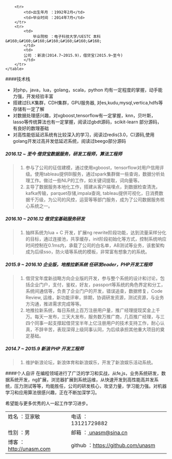 <table margin="0">
        <tr>
            <td>姓名 ：豆家敏 &#160;&#160;&#160;&#160;&#160;&#160;&#160;&#160;&#160;&#160;&#160;&#160;&#160;&#160;&#160;&#160;&#160;&#160;&#160;&#160;&#160;&#160;&#160;&#160;&#160;&#160;&#160;&#160;&#160;&#160;&#160;&#160;&#160;&#160;&#160;&#160;&#160;&#160;&#160;&#160;</td>
            <td>电话    ：13121729882&#160;&#160;&#160;&#160;&#160;&#160;&#160;&#160;&#160;&#160;&#160;&#160;&#160;&#160;&#160;&#160;&#160;&#160;&#160;&#160;&#160;&#160;&#160;&#160;&#160;&#160;&#160;&#160;&#160;&#160;&#160;&#160;&#160;&#160;&#160;&#160;&#160;&#160;&#160;&#160; </td>
        </tr>
              <tr>
        	<td>性别 ：男</td>
        	<td>邮箱 ：<a href = "mailto:unasm@sina.cn"> unasm@sina.cn</a></td>
        </tr>
        <tr>
            <td>博客 ： <a href = "http://unasm.com">http://unasm.com</a></td>
            <td>github ：<a href = "https://github.com/unasm">https://github.com/unasm</a>
            </td>
        </tr>

        <tr>	
        	<td>出生年月 ：1992年2月</td>
        	<td>毕业时间 ：2014年7月</td>
        </tr>
        <tr>
        	<td>
        		毕业院校 ：电子科技大学/UESTC 本科&#160;&#160;&#160;&#160;&#160;&#160;&#160;
        	</td>
        	<td>
        	公司 ：新浪(2014.7~2015.9)，借贷宝(2015.9~至今)
        	</td>
        </tr>
    </table>

####技术栈
+ 对php，java，lua，golang，scala，python 均有一定程度的掌握，动手能力强，开发经验丰富
+ 搭建过ELK集群，CDH集群，GPU服务器, 对es,kudu,mysql,vertica,hdfs等存储有一定了解
+ 对数据处理感兴趣，对xgboost,tensorflow有一定掌握，knn，贝叶斯，lasso等传统算法也有一定掌握，阅读过gbdt源码，scikit-learn 部分源码， 有良好的数理基础
+ 对高性能低延迟系统有比较深入的学习，阅读过redis(3.0，C)源码,使用golang开发过高并发低延迟系统，阅读过beego部分源码

##### 2016.12 ~ 至今 借贷宝数据服务，研发工程师，算法工程师
> 1. 参与了公司的征信建模，通过使用xgboost，tensorflow对用户信用评级。使用tableau提供BI服务，通过spark集群做一些查询，数据分析处理工作。做过一些NLP的工作，如关键词提取，词向量等。
> 2. 主导了数据服务本地化工作，搭建从客户端埋点，到数据检查清洗，kafka传输，parquet存储,impala查询, tableau提供可视化，日消费数据千万级，为公司的风控，运营等等部门服务，成为了公司数据服务核心系统之一。

##### 2016.10 ~ 2016.12 借贷宝基础服务研发
> 1. 抽样系统为lua + C 开发，扩展ng rewrite阶段功能，达到流量采样分化的目标，通过连接池，共享缓存，init阶段初始化等方式，控制系统响应时间控制在0.1ms内，承载了公司的白名单，AB测试等业务，该套架构成为后续sso，防火墙等系统的模板，非常富有想象力的系统。

##### 2015.9 ~ 2016.10  企业版，地推拉新系统 任研发leader，PHP开发工程师
> 1. 借贷宝年度新战略方向企业版的开发，参与整个系统的设计和讨论，包括企业门户，支付，鉴权，好友，passport等系统的角色界定和分工，系统间通信等，负责了企业门户的开发，错误追查，数据修复，Code Review, 运维，新功能评审，排期，协调研发资源，测试资源，与业务方沟通，推进需求完成等等。
> 2. 地推拉新系统，每日系统上百万注册用户量，推广经理提现奖金上千万。每天一发布，三天大发布，服务数万推广商，几百推广经理，与三四个同事一起支撑起借贷宝半年上亿注册用户的技术支持工作，耐心认真，不辞辛苦，表现深得上级同事认同，为后续承担其他重大项目的奠定基础。

##### 2014.7 ~ 2015.9 新浪 PHP 开发工程师
> 1. 维护新浪论坛，新浪体育和新浪娱乐，开发了新浪娱乐活动系统。

####个人自评
在编程领域进行了广泛的学习和实战，从fe,js，业务系统研发，数据系统开发，ng扩展，浏览器扩展到系统运维，从快速开发到高性能高并发系统，压力测试等等，均能胜任，公司的研发核心，攻坚力量，学习能力强。对机器学习和应用算法很感兴趣，正在不断加深学习。

希望能与更多优秀的人一起工作学习进步。